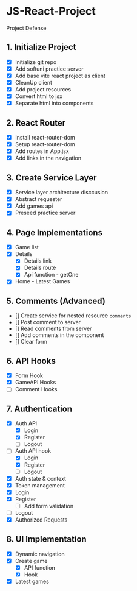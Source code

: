 # JS-React-Project

Project Defense

## 1. Initialize Project

-   [x] Initialize git repo
-   [x] Add softuni practice server
-   [x] Add base vite react project as client
-   [x] CleanUp client
-   [x] Add project resources
-   [x] Convert html to jsx
-   [x] Separate html into components

## 2. React Router

-   [x] Install react-router-dom
-   [x] Setup react-router-dom
-   [x] Add routes in App.jsx
-   [x] Add links in the navigation

## 3. Create Service Layer

-   [x] Service layer architecture disccusion
-   [x] Abstract requester
-   [x] Add games api
-   [x] Preseed practice server

## 4. Page Implementations

-   [x] Game list
-   [x] Details
    -   [x] Details link
    -   [x] Details route
    -   [x] Api function - getOne
-   [x] Home - Latest Games

## 5. Comments (Advanced)

-   [] Create service for nested resource `comments`
-   [] Post comment to server
-   [] Read comments from server
-   [] Add comments in the component
-   [] Clear form

## 6. API Hooks

-   [x] Form Hook
-   [x] GameAPI Hooks
-   [ ] Comment Hooks

## 7. Authentication

-   [x] Auth API
    -   [x] Login
    -   [x] Register
    -   [ ] Logout
-   [ ] Auth API hook
    -   [x] Login
    -   [x] Register
    -   [ ] Logout
-   [x] Auth state & context
-   [x] Token management
-   [x] Login
-   [x] Register
    -   [ ] Add form validation
-   [ ] Logout
-   [x] Authorized Requests

## 8. UI Implementation

-   [x] Dynamic navigation
-   [x] Create game
    -   [x] API function
    -   [x] Hook
-   [x] Latest games
